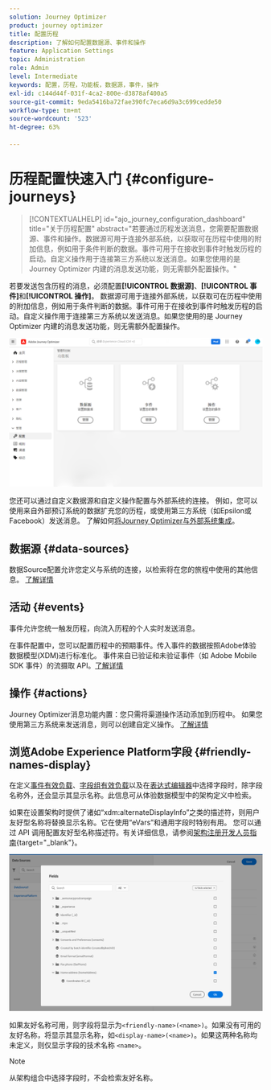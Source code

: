 ```yaml
---
solution: Journey Optimizer
product: journey optimizer
title: 配置历程
description: 了解如何配置数据源、事件和操作
feature: Application Settings
topic: Administration
role: Admin
level: Intermediate
keywords: 配置，历程，功能板，数据源，事件，操作
exl-id: c144d44f-031f-4ca2-800e-d3878af400a5
source-git-commit: 9eda5416ba72fae390fc7eca6d9a3c699cedde50
workflow-type: tm+mt
source-wordcount: '523'
ht-degree: 63%

---
```


# 历程配置快速入门 {#configure-journeys}

>[!CONTEXTUALHELP]
>id="ajo_journey_configuration_dashboard"
>title="关于历程配置"
>abstract="若要通过历程发送消息，您需要配置数据源、事件和操作。数据源可用于连接外部系统，以获取可在历程中使用的附加信息，例如用于条件判断的数据。事件可用于在接收到事件时触发历程的启动。自定义操作用于连接第三方系统以发送消息。如果您使用的是 Journey Optimizer 内建的消息发送功能，则无需额外配置操作。"

若要发送包含历程的消息，必须配置&#x200B;**[!UICONTROL 数据源]**、**[!UICONTROL 事件]**&#x200B;和&#x200B;**[!UICONTROL 操作]**。 数据源可用于连接外部系统，以获取可在历程中使用的附加信息，例如用于条件判断的数据。事件可用于在接收到事件时触发历程的启动。自定义操作用于连接第三方系统以发送消息。如果您使用的是 Journey Optimizer 内建的消息发送功能，则无需额外配置操作。


![](assets/admin-menu.png)

您还可以通过自定义数据源和自定义操作配置与外部系统的连接。 例如，您可以使用来自外部预订系统的数据扩充您的历程，或使用第三方系统（如Epsilon或Facebook）发送消息。 了解如何[将Journey Optimizer与外部系统集成](external-systems.md)。

## 数据源 {#data-sources}

数据Source配置允许您定义与系统的连接，以检索将在您的旅程中使用的其他信息。 [了解详情](../../using/datasource/about-data-sources.md)

## 活动 {#events}

事件允许您统一触发历程，向流入历程的个人实时发送消息。

在事件配置中，您可以配置历程中的预期事件。传入事件的数据按照Adobe体验数据模型(XDM)进行标准化。 事件来自已验证和未验证事件（如 Adobe Mobile SDK 事件）的流摄取 API。[了解详情](../../using/event/about-events.md)

## 操作 {#actions}

Journey Optimizer消息功能内置：您只需将渠道操作活动添加到历程中。 如果您使用第三方系统来发送消息，则可以创建自定义操作。 [了解详情](../../using/action/action.md)

## 浏览Adobe Experience Platform字段 {#friendly-names-display}

在定义[事件有效负载](../event/about-creating.md#define-the-payload-fields)、[字段组有效负载](../datasource/configure-data-sources.md#define-field-groups)以及在[表达式编辑器](../building-journeys/expression/expressionadvanced.md)中选择字段时，除字段名称外，还会显示其显示名称。此信息可从体验数据模型中的架构定义中检索。

如果在设置架构时提供了诸如“xdm:alternateDisplayInfo”之类的描述符，则用户友好型名称将替换显示名称。它在使用“eVars”和通用字段时特别有用。 您可以通过 API 调用配置友好型名称描述符。有关详细信息，请参阅[架构注册开发人员指南](https://experienceleague.adobe.com/docs/experience-platform/xdm/api/getting-started.html?lang=zh-Hans){target="_blank"}。

![](assets/xdm-from-descriptors.png)

如果友好名称可用，则字段将显示为`<friendly-name>(<name>)`。如果没有可用的友好名称，将显示其显示名称，如`<display-name>(<name>)`。如果这两种名称均未定义，则仅显示字段的技术名称 `<name>`。

>[!NOTE]
>
>从架构组合中选择字段时，不会检索友好名称。
